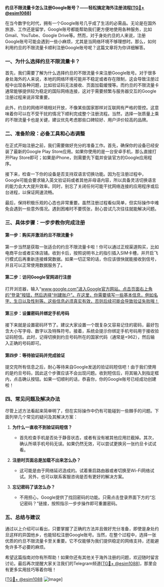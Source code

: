 **约旦不限流量卡怎么注册Google账号？——轻松搞定海外注册流程[[TG💪+ @esim1088](https://t.me/s/esim1088)]**

在当今数字化时代，拥有一个Google账号几乎成了生活的必需品。无论是在国外旅游、工作还是留学，Google账号都能帮助我们更方便地使用各种服务，比如Gmail、YouTube、Google Drive等。然而，对于身处约旦的人来说，注册Google账号可能会遇到一些小麻烦，尤其是当网络环境不够理想时。那么，如何利用约旦的不限流量卡顺利注册Google账号呢？这篇文章将为你详细解答。

### 一、为什么选择约旦不限流量卡？

首先，我们需要了解为什么选择约旦的不限流量卡来注册Google账号。对于很多身处海外的人来说，本地的网络环境可能并不稳定或者存在限制，这会导致注册过程中出现各种问题，比如验证码无法接收、页面加载缓慢等。而约旦的不限流量卡通常能够提供较为稳定的国际网络连接，这对于需要频繁与服务器交互的Google注册过程来说非常重要。

此外，约旦的网络环境相对开放，不像某些国家那样对互联网有严格的管控。这意味着你可以在不受干扰的情况下顺利完成整个注册流程。当然，选择一张质量上乘的不限流量卡也是关键，建议优先考虑那些口碑较好、用户评价较高的品牌。

### 二、准备阶段：必备工具和心态调整

在正式开始注册之前，我们需要做好充分的准备工作。首先，确保你的设备已经安装了最新的Google Play Store应用。如果你使用的是一台安卓手机，那么直接打开Play Store即可；如果是iPhone，则需要先下载并安装官方的Google应用程序。

接下来，检查一下你的设备是否支持双语言切换功能。因为在注册过程中，Google可能会要求输入英文验证码或者其他非母语内容，所以具备灵活切换语言的能力会大大提升效率。同时，别忘了关闭任何可能干扰网络连接的应用程序或后台进程，以保证网速流畅。

最后，保持积极乐观的心态也非常重要。虽然注册过程看似简单，但实际操作中难免会遇到一些意外情况。遇到困难时不要慌张，耐心尝试几次往往就能解决问题。

### 三、具体步骤：一步步教你完成注册

#### 第一步：购买并激活约旦不限流量卡

第一步当然是获取一张适合的约旦不限流量卡啦！你可以通过正规渠道购买，比如电商平台或者实体店铺。收到卡后，按照说明书上的指引插入SIM卡槽，并开启飞行模式后再重新连接蜂窝数据。如果一切正常的话，你应该很快就能接收到信号，并且可以正常使用数据服务了。

#### 第二步：访问Google官网进行注册

打开浏览器，输入“www.google.com”进入Google官方网站。点击页面右上角的“登录”按钮，然后选择“创建账户”。在这里，你需要填写一些基本信息，例如名字、生日以及性别等。这些信息必须真实有效，否则后续可能会导致验证失败哦！

#### 第三步：设置密码并绑定手机号码

接下来就是设置密码环节了。建议大家设置一个既复杂又容易记住的密码，最好包含大小写字母、数字以及特殊符号。接着，系统会提示你绑定手机号码用于接收验证码短信。此时，记得切换到约旦号码所在的国家代码（通常是+962），然后输入正确的号码即可。

#### 第四步：等待验证码并完成验证

提交完所有信息之后，耐心等待来自Google发送的验证码短信吧！由于我们使用的是约旦号码，因此这个步骤应该不会出现问题。收到短信后，将其输入到指定框内，点击确认按钮。如果一切顺利的话，恭喜你，你的Google账号已经成功创建啦！

### 四、常见问题及解决办法

尽管上述方法看起来简单明了，但在实际操作中仍有可能碰到一些棘手的问题。下面列举几个常见的疑问及其解决方案：

1. **为什么一直收不到验证码短信？**
   - 首先检查手机是否处于静音状态，或者有没有被其他应用拦截掉。其次，确认所填手机号码无误。如果仍然无效，可以尝试更换另一张约旦卡试试看。

2. **注册时页面总是加载不出来怎么办？**
   - 这可能是由于网络延迟造成的。试着重启路由器或者切换至Wi-Fi网络试试。另外，也可以联系客服咨询是否有更好的解决方案。

3. **忘记密码了该怎么办？**
   - 不用担心，Google提供了找回密码的功能。只需点击登录界面下方的“忘记密码？”链接，按照指示一步步操作即可重置密码。

### 五、总结与建议

通过以上介绍可以看出，只要掌握了正确的方法并且做好充分准备，即使是身处约旦这样的异国他乡，也能轻松注册Google账号。当然，在整个过程中，选择一张优质的约旦不限流量卡至关重要。它不仅能够为我们提供稳定的网络支持，还能避免许多不必要的麻烦。

希望这篇指南对你有所帮助！如果你还有其他关于海外注册的问题，欢迎随时留言讨论。最后再次提醒大家关注我们的Telegram频道[[TG💪+ @esim1088](https://t.me/s/esim1088)]，那里会有更多实用技巧等着你哦！

[[TG💪+ @esim1088](https://t.me/s/esim1088) ![Image](https://i.postimg.cc/4NQfJmqS/Snipaste-2025-05-13-00-14-12.png)]